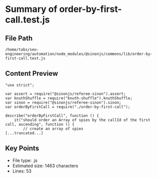 # Summary of order-by-first-call.test.js
  
## File Path
`/home/tabs/seo-engineering/automation/node_modules/@sinonjs/commons/lib/order-by-first-call.test.js`

## Content Preview
```
"use strict";

var assert = require("@sinonjs/referee-sinon").assert;
var knuthShuffle = require("knuth-shuffle").knuthShuffle;
var sinon = require("@sinonjs/referee-sinon").sinon;
var orderByFirstCall = require("./order-by-first-call");

describe("orderByFirstCall", function () {
    it("should order an Array of spies by the callId of the first call, ascending", function () {
        // create an array of spies
[...truncated...]
```

## Key Points
- File type: .js
- Estimated size: 1463 characters
- Lines: 53
